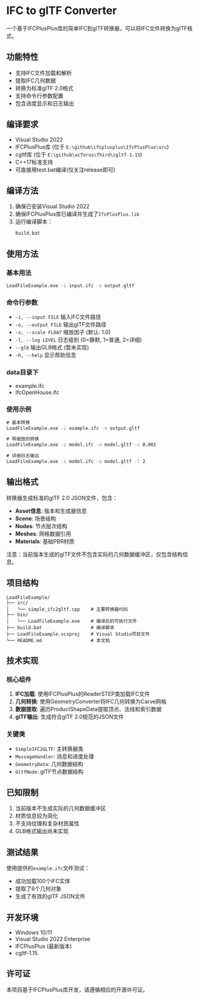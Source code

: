 # IFC to glTF Converter

一个基于IFCPlusPlus库的简单IFC到glTF转换器，可以将IFC文件转换为glTF格式。

## 功能特性

- 支持IFC文件加载和解析
- 提取IFC几何数据
- 转换为标准glTF 2.0格式
- 支持命令行参数配置
- 包含进度显示和日志输出

## 编译要求

- Visual Studio 2022
- IFCPlusPlus库 (位于 `E:\github\ifcplusplus\IfcPlusPlus\src`)
- cgltf库 (位于 `E:\github\acTorus\Third\cgltf-1.15`)
- C++17标准支持
- 可直接用test.bat编译(仅关注release即可)

## 编译方法

1. 确保已安装Visual Studio 2022
2. 确保IFCPlusPlus库已编译并生成了`IfcPlusPlus.lib`
3. 运行编译脚本：
   ```cmd
   build.bat
   ```

## 使用方法

### 基本用法
```cmd
LoadFileExample.exe -i input.ifc -o output.gltf
```

### 命令行参数

- `-i, --input FILE`    输入IFC文件路径
- `-o, --output FILE`   输出glTF文件路径
- `-s, --scale FLOAT`   缩放因子 (默认: 1.0)
- `-l, --log LEVEL`     日志级别 (0=静默, 1=普通, 2=详细)
- `--glb`               输出GLB格式 (暂未实现)
- `-h, --help`          显示帮助信息


### data目录下
- example.ifc
- IfcOpenHouse.ifc

### 使用示例

```cmd
# 基本转换
LoadFileExample.exe -i example.ifc -o output.gltf

# 带缩放的转换
LoadFileExample.exe -i model.ifc -o model.gltf -s 0.001

# 详细日志输出
LoadFileExample.exe -i model.ifc -o model.gltf -l 2
```

## 输出格式

转换器生成标准的glTF 2.0 JSON文件，包含：

- **Asset信息**: 版本和生成器信息
- **Scene**: 场景结构
- **Nodes**: 节点层次结构
- **Meshes**: 网格数据引用
- **Materials**: 基础PBR材质

注意：当前版本生成的glTF文件不包含实际的几何数据缓冲区，仅包含结构信息。

## 项目结构

```
LoadFileExample/
├── src/
│   └── simple_ifc2gltf.cpp    # 主要转换器代码
├── bin/
│   └── LoadFileExample.exe    # 编译后的可执行文件
├── build.bat                  # 编译脚本
├── LoadFileExample.vcxproj    # Visual Studio项目文件
└── README.md                  # 本文档
```

## 技术实现

### 核心组件

1. **IFC加载**: 使用IFCPlusPlus的ReaderSTEP类加载IFC文件
2. **几何转换**: 使用GeometryConverter将IFC几何转换为Carve网格
3. **数据提取**: 遍历ProductShapeData提取顶点、法线和索引数据
4. **glTF输出**: 生成符合glTF 2.0规范的JSON文件

### 关键类

- `SimpleIFC2GLTF`: 主转换器类
- `MessageHandler`: 消息和进度处理
- `GeometryData`: 几何数据结构
- `GltfNode`: glTF节点数据结构

## 已知限制

1. 当前版本不生成实际的几何数据缓冲区
2. 材质信息较为简化
3. 不支持纹理和复杂材质属性
4. GLB格式输出尚未实现

## 测试结果

使用提供的`example.ifc`文件测试：
- 成功加载100个IFC实体
- 提取了6个几何对象
- 生成了有效的glTF JSON文件

## 开发环境

- Windows 10/11
- Visual Studio 2022 Enterprise
- IFCPlusPlus (最新版本)
- cgltf-1.15

## 许可证

本项目基于IFCPlusPlus库开发，请遵循相应的开源许可证。